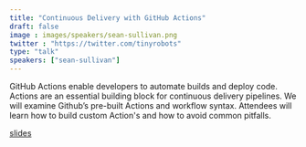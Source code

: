 ```yaml
---
title: "Continuous Delivery with GitHub Actions"
draft: false
image : images/speakers/sean-sullivan.png
twitter : "https://twitter.com/tinyrobots"
type: "talk"
speakers: ["sean-sullivan"]
---
```


GitHub Actions enable developers to automate builds and deploy code. Actions are an essential building block for continuous delivery pipelines. We will examine Github’s pre-built Actions and workflow syntax. Attendees will learn how to build custom Action's and how to avoid common pitfalls.

[slides](https://speakerdeck.com/sullis/continuous-delivery-with-github-actions-deliveryconf-2020)
